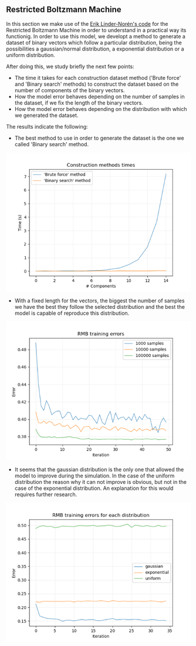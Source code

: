 ## Restricted Boltzmann Machine

In this section we make use of the [Erik Linder-Norén's code](https://github.com/eriklindernoren/ML-From-Scratch) for the Restricted Boltzmann Machine in order to understand in a practical way its functionig. In order to use this model, we developt a method to generate a dataset of binary vectors which follow a particular distribution, being the possibilities a gaussian/normal distribution, a exponential distribution or a uniform distribution.

After doing this, we study briefly the next few points:
- The time it takes for each construction dataset method ('Brute force' and 'Binary search' methods) to construct the dataset based on the number of components of the binary vectors.
- How the model error behaves depending on the number of samples in the dataset, if we fix the length of the binary vectors.
- How the model error behaves depending on the distribution with which we generated the dataset.

The results indicate the following:
- The best method to use in order to generate the dataset is the one we called 'Binary search' method.

![Construction methods times](https://github.com/albertoCCz/QuantumBoltzmannMachine_TFG/blob/master/RestrictedBoltzmannMachine/Studies/Images/Construction_methods_times.png)

- With a fixed length for the vectors, the biggest the number of samples we have the best they follow the selected distribution and the best the model is capable of reproduce this distribution.

![Error depending on the number of samples](https://github.com/albertoCCz/QuantumBoltzmannMachine_TFG/blob/master/RestrictedBoltzmannMachine/Studies/Images/RBM_training.png)

- It seems that the gaussian distribution is the only one that allowed the model to improve during the simulation. In the case of the uniform distribution the reason why it can not improve is obvious, but not in the case of the exponential distribution. An explanation for this would requires further research.

![Error depending on the distribution](https://github.com/albertoCCz/QuantumBoltzmannMachine_TFG/blob/master/RestrictedBoltzmannMachine/Studies/Images/Distribution_methods.png)
